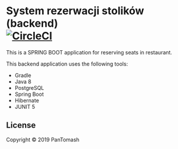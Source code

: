 # System rezerwacji stolików (backend)</br> [![CircleCI](https://circleci.com/gh/pantomash/seat-reservation-back/tree/master.svg?style=svg&circle-token=0274e425c8cda96335d1fa3afc9731c1390335a8)](https://circleci.com/gh/pantomash/seat-reservation-back/tree/master)

This is a SPRING BOOT application for reserving seats in restaurant.

This backend application uses the following tools: 

* Gradle 
* Java 8 
* PostgreSQL 
* Spring Boot
* Hibernate
* JUNIT 5

## License

Copyright © 2019 PanTomash
